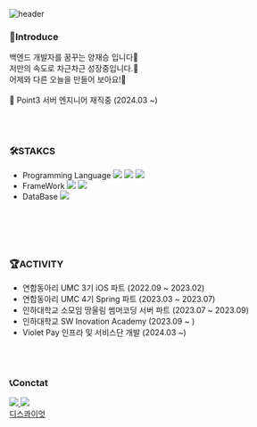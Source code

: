  ![header](https://capsule-render.vercel.app/api?type=transparent&height=150&section=header&text=Welcome%20my%20profile!&fontSize=80&fontColor=F9F4EC) 
   
### 🐑Introduce 
백엔드 개발자를 꿈꾸는 양재승 입니다👋<br>
저만의 속도로 차근차근 성장중입니다.🐢<br>
어제와 다른 오늘을 만들어 보아요!🌙<br><br>
💼 Point3 서버 엔지니어 재직중 (2024.03 ~)


<br><br>
### 🛠STAKCS
- Programming Language
<img src="https://img.shields.io/badge/Java-007396?style=flat&logo=java&logoColor=white"/> <img src="https://img.shields.io/badge/C++-00599C?style=flat&logo=cplusplus&logoColor=white"/> <img src="https://img.shields.io/badge/Python-3776AB?style=flat&logo=python&logoColor=white"/> <br>
- FrameWork <img src="https://img.shields.io/badge/Spring-6DB33F?style=flat&logo=Spring&logoColor=white"> <img src="https://img.shields.io/badge/Spring Boot-6DB33F?style=flat&logo=springboot&logoColor=white"> <br>
- DataBase <img src="https://img.shields.io/badge/MySQL-4479A1?style=flat&logo=mysql&logoColor=white">
<br>


<br><br>
### 🏆ACTIVITY
- 연합동아리 UMC 3기 iOS 파트 (2022.09 ~ 2023.02)
- 연합동아리 UMC 4기 Spring 파트 (2023.03 ~ 2023.07)
- 인하대학교 소모임 땅울림 썸머코딩 서버 파트 (2023.07 ~ 2023.09)
- 인하대학교 SW Inovation Academy (2023.09 ~ )
- Violet Pay 인프라 및 서비스단 개발 (2024.03 ~)

<br><br>
### 📞Conctat
<a href="https://www.instagram.com/sheepy._.snoopy/">
    <img 
        src="http://img.shields.io/badge/-Instagram-black?style=flat&logo=Instagram&link=https://www.instagram.com/sheepy._.snoopy/">
</a>
<a href="https://sheepseung.tistory.com/">
    <img 
        src="http://img.shields.io/badge/tistory-black?style=flat&logo=tistory&link=https://sheepseung.tistory.com"/>
</a>
</br>
<a href="https://disquiet.io/@sheepseung/">디스콰이엇</a>


